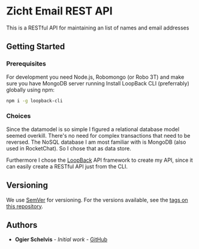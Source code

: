# Zicht Email REST API

This is a RESTful API for maintaining an list of names and email addresses

## Getting Started

### Prerequisites

For development you need Node.js, Robomongo (or Robo 3T) and make sure you have MongoDB server running 
Install LoopBack CLI (preferrably) globally using npm:

```bash
npm i -g loopback-cli
```

### Choices

Since the datamodel is so simple I figured a relational database model seemed overkill.
There's no need for complex transactions that need to be reversed.
The NoSQL database I am most familiar with is MongoDB (also used in RocketChat). 
So I chose that as data store.

Furthermore I chose the [LoopBack](https://loopback.io/) API framework to create my API, since it can easily create a RESTful API just from the CLI.

## Versioning

We use [SemVer](http://semver.org/) for versioning. For the versions available, see the [tags on this repository](https://github.com/your/project/tags). 

## Authors

* **Ogier Schelvis** - *Initial work* - [GitHub](https://github.com/ogierschelvis)
